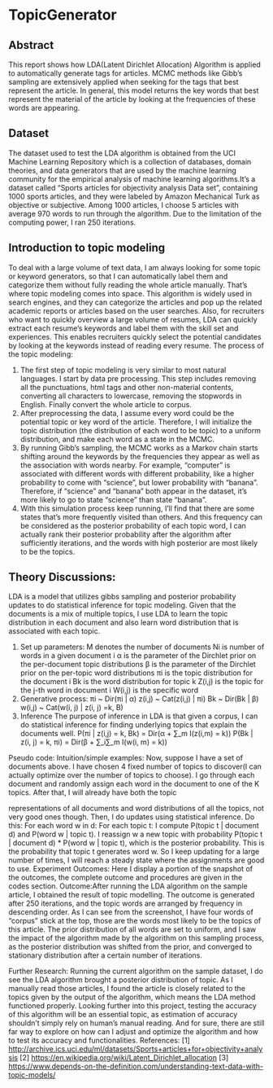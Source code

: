 # TopicGenerator

## Abstract
This report shows how LDA(Latent Dirichlet Allocation) Algorithm is applied to automatically generate tags for articles. MCMC methods like Gibb’s sampling are extensively applied when seeking for the tags that best represent the article. In general, this model returns the key words that best represent the material of the article by looking at the frequencies of these words are appearing.
## Dataset
The dataset used to test the LDA algorithm is obtained from the UCI Machine Learning Repository which is a collection of databases, domain theories, and data generators that are used by the machine learning community for the empirical analysis of machine learning algorithms.It’s a dataset called “Sports articles for objectivity analysis Data set”, containing 1000 sports articles, and they were labeled by Amazon Mechanical Turk as objective or subjective. Among 1000 articles, I choose 5 articles with average 970 words to run through the algorithm. Due to the limitation of the computing power, I ran 250 iterations.
## Introduction to topic modeling
To deal with a large volume of text data, I am always looking for some topic or keyword generators, so that I can automatically label them and categorize them without fully reading the whole article manually. That’s where topic modeling comes into space. This algorithm is widely used in search engines, and they can categorize the articles and pop up the related academic reports or articles based on the user searches. Also, for recruiters who want to quickly overview a large volume of resumes, LDA can quickly extract each resume’s keywords and label them with the skill set and experiences. This enables recruiters quickly select the potential candidates by looking at the keywords instead of reading every resume.
The process of the topic modeling:
1. The first step of topic modeling is very similar to most natural languages. I start by data pre processing. This step includes removing all the punctuations, html tags and other non-material contents, converting all characters to lowercase, removing the stopwords in English. Finally convert the whole article to corpus.
2. After preprocessing the data, I assume every word could be the potential topic or key word of the article. Therefore, I will initialize the topic distribution (the distribution of each word to be topic) to a uniform distribution, and make each word as a state in the MCMC.
3. By running Gibb’s sampling, the MCMC works as a Markov chain starts shifting around the keywords by the frequencies they appear as well as the association with words nearby. For example, “computer” is associated with different words with different
probability, like a higher probability to come with “science”, but lower probability with “banana”. Therefore, if “science” and “banana” both appear in the dataset, it’s more likely to go to state “science” than state “banana”.
4. With this simulation process keep running, I’ll find that there are some states that’s more frequently visited than others. And this frequency can be considered as the posterior probability of each topic word, I can actually rank their posterior probability after the algorithm after sufficiently iterations, and the words with high posterior are most likely to be the topics.
## Theory Discussions:
LDA is a model that utilizes gibbs sampling and posterior probability updates to
do statistical inference for topic modeling. Given that the documents is a mix of multiple topics, I use LDA to learn the topic distribution in each document and also learn word distribution that is associated with each topic.
1. Set up parameters:
M denotes the number of documents
Ni is number of words in a given document i
α is the parameter of the Dirchlet prior on the per-document topic
distributions
β is the parameter of the Dirchlet prior on the per-topic word distributions πi is the topic distribution for the document i
Bk is the word distribution for topic k
Z(i,j) is the topic for the j-th word in document i
W(i,j) is the specific word
2. Generative process: πi ~ Dir(πi | α)
z(i,j) ~ Cat(z(i,j) | πi)
Bk ~ Dir(Bk | β)
w(i,j) ~ Cat(w(i, j) | z(i, j) =k, B)
3. Inference
The purpose of inference in LDA is that given a corpus, I can do statistical inference for finding underlying topics that explain the documents well.
P(πi | z(i,j) = k, Bk) = Dir(α + ∑_m I(z(i,m) = k))
P(Bk | z(i, j) = k, πi) = Dir(β + ∑_i∑_m I(w(i, m) = k))
 
 Pseudo code:
Intuition/simple examples:
  Now, suppose I have a set of documents above. I have chosen 4 fixed number of topics to discover(I can actually optimize over the number of topics to choose). I go through each document and randomly assign each word in the document to one of the K topics. After that, I will already have both the topic

 representations of all documents and word distributions of all the topics, not very good ones though. Then, I do updates using statistical inference.
Do this:
For each word w in d:
For each topic t:
I compute P(topic t | document d) and P(word w | topic
t). I reassign w a new topic with probability P(topic t | document d) * P(word w | topic t), which is the posterior probability. This is the probability that topic t generates word w.
So I keep updating for a large number of times, I will reach a steady state where the assignments are good to use.
Experiment Outcomes:
Here I display a portion of the snapshot of the outcomes, the complete outcome and procedures are given in the codes section.
Outcome:
​After running the LDA algorithm on the sample article, I obtained the result of topic modelling.
The outcome is generated after 250 iterations, and the topic words are arranged by frequency in descending order. As I can see from the screenshot, I have four words of “corpus” stick at the top, those are the words most likely to be the topics of this article. The prior distribution of all words are set to uniform, and I saw the impact of the algorithm made by the algorithm on this sampling process, as the posterior distribution was shifted from the prior, and converged to stationary distribution after a certain number of iterations.
   
Further Research:
Running the current algorithm on the sample dataset, I do see the LDA algorithm brought a posterior distribution of topic. As I manually read those articles, I found the article is closely related to the topics given by the output of the algorithm, which means the LDA method functioned properly. Looking further into this project, testing the accuracy of this algorithm will be an essential topic, as estimation of accuracy shouldn’t simply rely on human’s manual reading. And for sure, there are still far way to explore on how can I adjust and optimize the algorithm and how to test its accuracy and functionalities.
References:
[1] http://archive.ics.uci.edu/ml/datasets/Sports+articles+for+objectivity+analysis
[2] https://en.wikipedia.org/wiki/Latent_Dirichlet_allocation
[3] https://www.depends-on-the-definition.com/understanding-text-data-with-topic-models/
